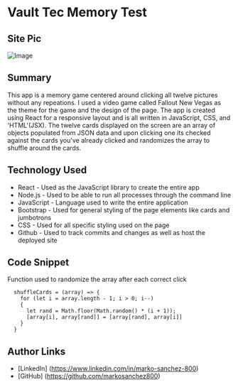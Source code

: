 # Vault Tec Memory Test

## Site Pic
![Image](memgamegif.gif)

## Summary
This app is a memory game centered around clicking all twelve pictures without any repeations.  I used a video game called Fallout New Vegas as the theme for the game and the design of the page.  The app is created using React for a responsive layout and is all written in JavaScript, CSS, and 'HTML'(JSX).  The twelve cards displayed on the screen are an array of objects populated from JSON data and upon clicking one its checked against the cards you've already clicked and randomizes the array to shuffle around the cards.

## Technology Used
- React - Used as the JavaScript library to create the entire app
- Node.js - Used to be able to run all processes through the command line
- JavaScript - Language used to write the entire application
- Bootstrap - Used for general styling of the page elements like cards and jumbotrons
- CSS - Used for all specific styling used on the page
- Github - Used to track commits and changes as well as host the deployed site


## Code Snippet
Function used to randomize the array after each correct click
```
  shuffleCards = (array) => {
    for (let i = array.length - 1; i > 0; i--)
    {
      let rand = Math.floor(Math.random() * (i + 1));
      [array[i], array[rand]] = [array[rand], array[i]]
    }
  }
```

## Author Links
- [LinkedIn] (https://www.linkedin.com/in/marko-sanchez-800)
- [GitHub] (https://github.com/markosanchez800)